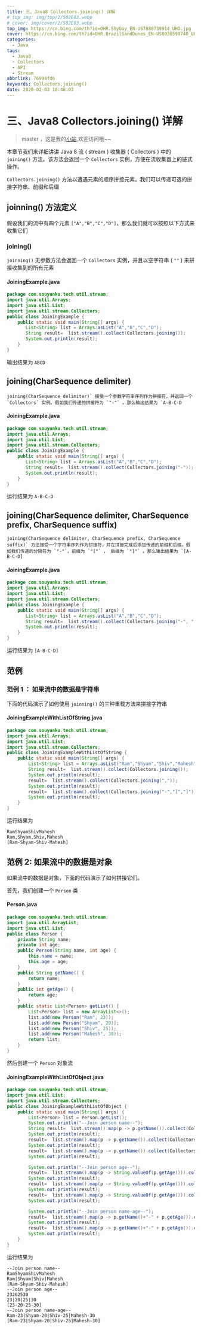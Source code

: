 ```yaml
---
title: 三、Java8 Collectors.joining() 详解
# top_img: img/top/2/S02E03.webp
# cover: img/cover/2/S02E03.webp
top_img: https://cn.bing.com/th?id=OHR.ShyGuy_EN-US7880739914_UHD.jpg
cover: https://cn.bing.com/th?id=OHR.BrazilSandDunes_EN-US8030598740_UHD.jpg
categories:
  - Java
tags:
  - Java8
  - Collectors
  - API
  - Stream
abbrlink: 76994fd6
keywords: Collectors.joining()
date: 2020-02-03 18:48:03
---
```

# 三、Java8 Collectors.joining() 详解
> master ，这是我的[小站](https://www.tryrun.top),欢迎访问哦~~

本章节我们来详细讲讲 Java 8 流 ( stream ) 收集器 ( Collectors ) 中的 `joining()` 方法。该方法会返回一个 `Collectors` 实例，方便在流收集器上的链式操作。

`Collectors.joining()` 方法以遭遇元素的顺序拼接元素。我们可以传递可选的拼接字符串、前缀和后缀

## joinning() 方法定义

假设我们的流中有四个元素 `["A","B","C","D"]`，那么我们就可以按照以下方式来收集它们

### joining()

`joinning()` 无参数方法会返回一个 `Collectors` 实例，并且以空字符串 ( `""` ) 来拼接收集到的所有元素

#### JoiningExample.java

```java
package com.souyunku.tech.util.stream;
import java.util.Arrays;
import java.util.List;
import java.util.stream.Collectors;
public class JoiningExample {
    public static void main(String[] args) {
       List<String> list = Arrays.asList("A","B","C","D");
       String result=  list.stream().collect(Collectors.joining());
       System.out.println(result);
    }
}
```

输出结果为 `ABCD`

## joining(CharSequence delimiter)

```
joining(CharSequence delimiter)` 接受一个参数字符串序列作为拼接符，并返回一个 `Collectors` 实例。假如我们传递的拼接符为 `"-"` 。那么输出结果为 `A-B-C-D
```

#### JoiningExample.java

```java
package com.souyunku.tech.util.stream;
import java.util.Arrays;
import java.util.List;
import java.util.stream.Collectors;
public class JoiningExample {
    public static void main(String[] args) {
       List<String> list = Arrays.asList("A","B","C","D");
       String result=  list.stream().collect(Collectors.joining("-"));
       System.out.println(result);
    }
}
```

运行结果为 `A-B-C-D`

## joining(CharSequence delimiter, CharSequence prefix, CharSequence suffix)

```
joining(CharSequence delimiter, CharSequence prefix, CharSequence suffix)` 方法接受一个字符串序列作为拼接符，并在拼接完成后添加传递的前缀和后缀。假如我们传递的分隔符为 `"-"`，前缀为 `"["` ， 后缀为 `"]"` 。那么输出结果为 `[A-B-C-D]
```

#### JoiningExample.java

```java
package com.souyunku.tech.util.stream;
import java.util.Arrays;
import java.util.List;
import java.util.stream.Collectors;
public class JoiningExample {
    public static void main(String[] args) {
       List<String> list = Arrays.asList("A","B","C","D");
       String result=  list.stream().collect(Collectors.joining("-", "[", "]"));
       System.out.println(result);
    }
}
```

运行结果为 `[A-B-C-D]`

## 范例

### 范例 1 ： 如果流中的数据是字符串

下面的代码演示了如何使用 `joinning()` 的三种重载方法来拼接字符串

#### JoiningExampleWithListOfString.java

```java
package com.souyunku.tech.util.stream;
import java.util.Arrays;
import java.util.List;
import java.util.stream.Collectors;
public class JoiningExampleWithListOfString {
    public static void main(String[] args) {
        List<String> list = Arrays.asList("Ram","Shyam","Shiv","Mahesh");
        String result=  list.stream().collect(Collectors.joining());
        System.out.println(result);
        result=  list.stream().collect(Collectors.joining(","));
        System.out.println(result);        
        result=  list.stream().collect(Collectors.joining("-","[","]"));
        System.out.println(result);        
    }       
} 
```

运行结果为

```
RamShyamShivMahesh
Ram,Shyam,Shiv,Mahesh
[Ram-Shyam-Shiv-Mahesh] 
```

## 范例 2: 如果流中的数据是对象

如果流中的数据是对象，下面的代码演示了如何拼接它们。

首先，我们创建一个 `Person` 类

#### Person.java

```java
package com.souyunku.tech.util.stream;
import java.util.ArrayList;
import java.util.List;
public class Person {
    private String name;
    private int age;
    public Person(String name, int age) {
        this.name = name;
        this.age = age;
    }
    public String getName() {
        return name;
    }
    public int getAge() {
        return age;
    }
    public static List<Person> getList() {
        List<Person> list = new ArrayList<>();
        list.add(new Person("Ram", 23));
        list.add(new Person("Shyam", 20));
        list.add(new Person("Shiv", 25));
        list.add(new Person("Mahesh", 30));
        return list;
    }
} 
```

然后创建一个 `Person` 对象流

#### JoiningExampleWithListOfObject.java

```java
package com.souyunku.tech.util.stream;
import java.util.List;
import java.util.stream.Collectors;
public class JoiningExampleWithListOfObject {
    public static void main(String[] args) {
        List<Person> list = Person.getList();
        System.out.println("--Join person name--");
        String result=  list.stream().map(p -> p.getName()).collect(Collectors.joining());
        System.out.println(result);
        result=  list.stream().map(p -> p.getName()).collect(Collectors.joining("|"));
        System.out.println(result);
        result=  list.stream().map(p -> p.getName()).collect(Collectors.joining("-","[","]"));
        System.out.println(result);

        System.out.println("--Join person age--");
        result=  list.stream().map(p -> String.valueOf(p.getAge())).collect(Collectors.joining());
        System.out.println(result);
        result=  list.stream().map(p -> String.valueOf(p.getAge())).collect(Collectors.joining("|"));
        System.out.println(result);
        result=  list.stream().map(p -> String.valueOf(p.getAge())).collect(Collectors.joining("-","[","]"));
        System.out.println(result);       

        System.out.println("--Join person name-age--");
        result=  list.stream().map(p -> p.getName()+"-" + p.getAge()).collect(Collectors.joining("|"));
        System.out.println(result);
        result=  list.stream().map(p -> p.getName()+"-" + p.getAge()).collect(Collectors.joining("|","[","]"));
        System.out.println(result);        
    }       
} 
```

运行结果为

```
--Join person name--
RamShyamShivMahesh
Ram|Shyam|Shiv|Mahesh
[Ram-Shyam-Shiv-Mahesh]
--Join person age--
23202530
23|20|25|30
[23-20-25-30]
--Join person name-age--
Ram-23|Shyam-20|Shiv-25|Mahesh-30
[Ram-23|Shyam-20|Shiv-25|Mahesh-30] 
```